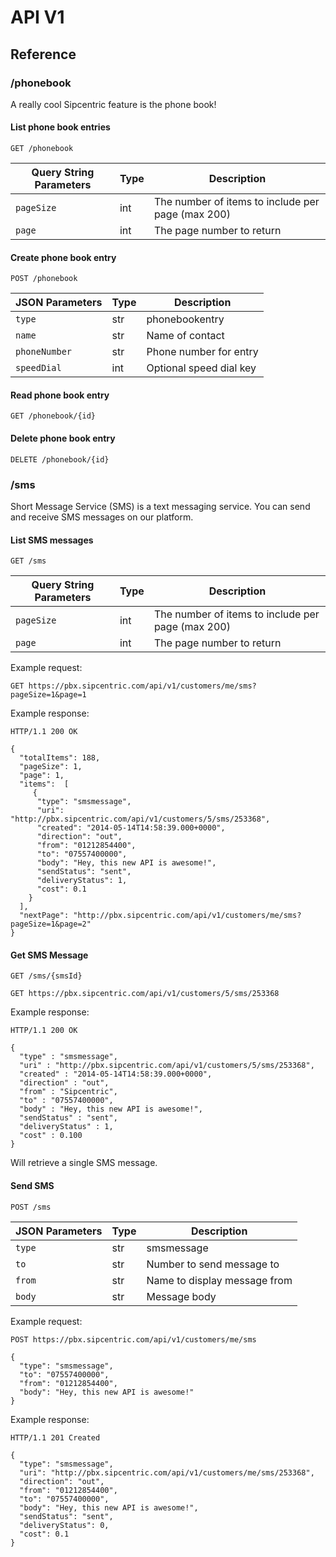 # API V1

## Reference

### /phonebook

A really cool Sipcentric feature is the phone book!

#### List phone book entries

`GET /phonebook`

| Query String Parameters | Type | Description |
| --- | --- | --- |
| `pageSize` | int | The number of items to include per page (max 200) |
| `page` | int | The page number to return |

#### Create phone book entry

`POST /phonebook`

| JSON Parameters | Type | Description |
| --- | --- | --- |
| `type` | str | phonebookentry  |
| `name` | str | Name of contact |
| `phoneNumber` | str | Phone number for entry |
| `speedDial` | int | Optional speed dial key |


#### Read phone book entry

`GET /phonebook/{id}`

#### Delete phone book entry

`DELETE /phonebook/{id}`

### /sms

Short Message Service (SMS) is a text messaging service. You can send and receive SMS messages on our platform.

#### List SMS messages

`GET /sms`

| Query String Parameters | Type | Description |
| --- | --- | --- |
| `pageSize` | int | The number of items to include per page (max 200) |
| `page` | int | The page number to return |

Example request:

```
GET https://pbx.sipcentric.com/api/v1/customers/me/sms?pageSize=1&page=1
```

Example response:

```
HTTP/1.1 200 OK

{
  "totalItems": 188,
  "pageSize": 1,
  "page": 1,
  "items":  [
     {
      "type": "smsmessage",
      "uri": "http://pbx.sipcentric.com/api/v1/customers/5/sms/253368",
      "created": "2014-05-14T14:58:39.000+0000",
      "direction": "out",
      "from": "01212854400",
      "to": "07557400000",
      "body": "Hey, this new API is awesome!",
      "sendStatus": "sent",
      "deliveryStatus": 1,
      "cost": 0.1
    }
  ],
  "nextPage": "http://pbx.sipcentric.com/api/v1/customers/me/sms?pageSize=1&page=2"
}
```

#### Get SMS Message

`GET /sms/{smsId}`

```
GET https://pbx.sipcentric.com/api/v1/customers/5/sms/253368
```

Example response:

```
HTTP/1.1 200 OK

{
  "type" : "smsmessage",
  "uri" : "http://pbx.sipcentric.com/api/v1/customers/5/sms/253368",
  "created" : "2014-05-14T14:58:39.000+0000",
  "direction" : "out",
  "from" : "Sipcentric",
  "to" : "07557400000",
  "body" : "Hey, this new API is awesome!",
  "sendStatus" : "sent",
  "deliveryStatus" : 1,
  "cost" : 0.100
}
```

Will retrieve a single SMS message.

#### Send SMS

`POST /sms`

| JSON Parameters | Type | Description |
| --------------- | ---- | ----------- |
| `type` | str | smsmessage  |
| `to` | str | Number to send message to |
| `from` | str | Name to display message from |
| `body` | str | Message body |

Example request:

```
POST https://pbx.sipcentric.com/api/v1/customers/me/sms

{
  "type": "smsmessage",
  "to": "07557400000",
  "from": "01212854400",
  "body": "Hey, this new API is awesome!"
}
```

Example response:

```
HTTP/1.1 201 Created

{
  "type": "smsmessage",
  "uri": "http://pbx.sipcentric.com/api/v1/customers/me/sms/253368",
  "direction": "out",
  "from": "01212854400",
  "to": "07557400000",
  "body": "Hey, this new API is awesome!",
  "sendStatus": "sent",
  "deliveryStatus": 0,
  "cost": 0.1
}
```